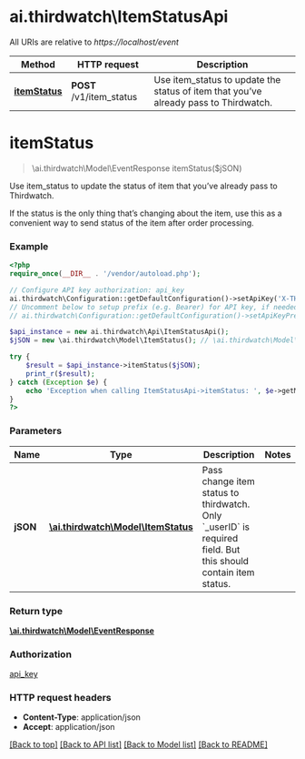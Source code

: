 # ai.thirdwatch\ItemStatusApi

All URIs are relative to *https://localhost/event*

Method | HTTP request | Description
------------- | ------------- | -------------
[**itemStatus**](ItemStatusApi.md#itemStatus) | **POST** /v1/item_status | Use item_status to update the status of item that you’ve already pass to Thirdwatch.


# **itemStatus**
> \ai.thirdwatch\Model\EventResponse itemStatus($jSON)

Use item_status to update the status of item that you’ve already pass to Thirdwatch.

If the status is the only thing that’s changing about the item, use this as a convenient way to send status of the item after order processing.

### Example
```php
<?php
require_once(__DIR__ . '/vendor/autoload.php');

// Configure API key authorization: api_key
ai.thirdwatch\Configuration::getDefaultConfiguration()->setApiKey('X-THIRDWATCH-API-KEY', 'YOUR_API_KEY');
// Uncomment below to setup prefix (e.g. Bearer) for API key, if needed
// ai.thirdwatch\Configuration::getDefaultConfiguration()->setApiKeyPrefix('X-THIRDWATCH-API-KEY', 'Bearer');

$api_instance = new ai.thirdwatch\Api\ItemStatusApi();
$jSON = new \ai.thirdwatch\Model\ItemStatus(); // \ai.thirdwatch\Model\ItemStatus | Pass change item status to thirdwatch. Only `_userID` is required field. But this should contain item status.

try {
    $result = $api_instance->itemStatus($jSON);
    print_r($result);
} catch (Exception $e) {
    echo 'Exception when calling ItemStatusApi->itemStatus: ', $e->getMessage(), PHP_EOL;
}
?>
```

### Parameters

Name | Type | Description  | Notes
------------- | ------------- | ------------- | -------------
 **jSON** | [**\ai.thirdwatch\Model\ItemStatus**](../Model/ItemStatus.md)| Pass change item status to thirdwatch. Only &#x60;_userID&#x60; is required field. But this should contain item status. |

### Return type

[**\ai.thirdwatch\Model\EventResponse**](../Model/EventResponse.md)

### Authorization

[api_key](../../README.md#api_key)

### HTTP request headers

 - **Content-Type**: application/json
 - **Accept**: application/json

[[Back to top]](#) [[Back to API list]](../../README.md#documentation-for-api-endpoints) [[Back to Model list]](../../README.md#documentation-for-models) [[Back to README]](../../README.md)

